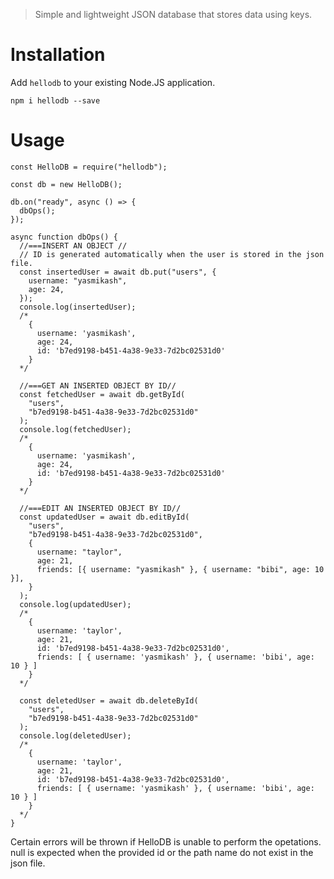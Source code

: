 > Simple and lightweight JSON database that stores data using keys.

# Installation

Add `hellodb` to your existing Node.JS application.

`npm i hellodb --save`

# Usage

```
const HelloDB = require("hellodb");

const db = new HelloDB();

db.on("ready", async () => {
  dbOps();
});

async function dbOps() {
  //===INSERT AN OBJECT //
  // ID is generated automatically when the user is stored in the json file.
  const insertedUser = await db.put("users", {
    username: "yasmikash",
    age: 24,
  });
  console.log(insertedUser);
  /*
    {
      username: 'yasmikash',
      age: 24,
      id: 'b7ed9198-b451-4a38-9e33-7d2bc02531d0'
    }
  */

  //===GET AN INSERTED OBJECT BY ID//
  const fetchedUser = await db.getById(
    "users",
    "b7ed9198-b451-4a38-9e33-7d2bc02531d0"
  );
  console.log(fetchedUser);
  /*
    {
      username: 'yasmikash',
      age: 24,
      id: 'b7ed9198-b451-4a38-9e33-7d2bc02531d0'
    }
  */

  //===EDIT AN INSERTED OBJECT BY ID//
  const updatedUser = await db.editById(
    "users",
    "b7ed9198-b451-4a38-9e33-7d2bc02531d0",
    {
      username: "taylor",
      age: 21,
      friends: [{ username: "yasmikash" }, { username: "bibi", age: 10 }],
    }
  );
  console.log(updatedUser);
  /*
    {
      username: 'taylor',
      age: 21,
      id: 'b7ed9198-b451-4a38-9e33-7d2bc02531d0',
      friends: [ { username: 'yasmikash' }, { username: 'bibi', age: 10 } ]
    }
  */

  const deletedUser = await db.deleteById(
    "users",
    "b7ed9198-b451-4a38-9e33-7d2bc02531d0"
  );
  console.log(deletedUser);
  /*
    {
      username: 'taylor',
      age: 21,
      id: 'b7ed9198-b451-4a38-9e33-7d2bc02531d0',
      friends: [ { username: 'yasmikash' }, { username: 'bibi', age: 10 } ]
    }
  */
}
```

Certain errors will be thrown if HelloDB is unable to perform the opetations. null is expected when the provided id or the path name do not exist in the json file.

